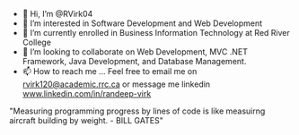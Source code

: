 - 👋 Hi, I’m @RVirk04
- 👀 I’m interested in Software Development and Web Development
- 🌱 I’m currently enrolled in Business Information Technology at Red River College
- 💞️ I’m looking to collaborate on Web Development, MVC .NET Framework, Java Development, and Database Management.
- 📫 How to reach me ... Feel free to email me on rvirk120@academic.rrc.ca or message me linkedin www.linkedin.com/in/randeep-virk

"Measuring programming progress by lines of code is like measuirng aircraft building by weight. - BILL GATES"

<!---
RVirk04/RVirk04 is a ✨ special ✨ repository because its `README.md` (this file) appears on your GitHub profile.
You can click the Preview link to take a look at your changes.
--->
